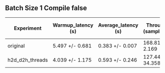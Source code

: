 ## Batch Size 1 Compile false

| Experiment | Warmup_latency (s) | Average_latency (s) | Throughput (samples/sec) | GPU Utilization (%) |
| ---------- | ------------------ | ------------------- | ------------------------ | ------------------- |
| original | 5.497 +/- 0.681 | 0.383 +/- 0.007 | 168.818 +/- 2.169 | 12.574 +/- 2.205 |
| h2d_d2h_threads | 4.039 +/- 1.175 | 0.593 +/- 0.246 | 127.449 +/- 34.358 | 11.445 +/- 1.925 |
